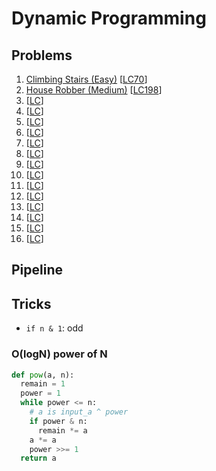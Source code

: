 # Dynamic Programming

## Problems

1. [Climbing Stairs (Easy)]()
[[LC70](https://leetcode.com/problems/climbing-stairs/description/)]
1. [House Robber (Medium)]()
[[LC198](https://leetcode.com/problems/house-robber/description/)]
1. []()
[[LC]()]
1. []()
[[LC]()]
1. []()
[[LC]()]
1. []()
[[LC]()]
1. []()
[[LC]()]
1. []()
[[LC]()]
1. []()
[[LC]()]
1. []()
[[LC]()]
1. []()
[[LC]()]
1. []()
[[LC]()]
1. []()
[[LC]()]
1. []()
[[LC]()]
1. []()
[[LC]()]
1. []()
[[LC]()]

## Pipeline

## Tricks

- `if n & 1`: odd

### O(logN) power of N
```python
def pow(a, n):
  remain = 1
  power = 1
  while power <= n:
    # a is input_a ^ power
    if power & n:
      remain *= a
    a *= a
    power >>= 1
  return a
```
